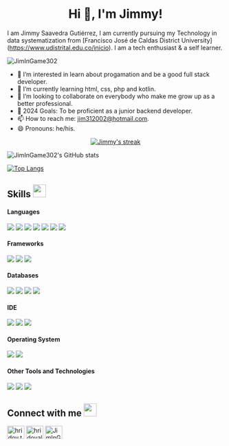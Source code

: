 <h1 align="center">Hi 👋, I'm Jimmy!</h1>

I am Jimmy Saavedra Gutiérrez, I am currently pursuing my Technology in data systematization from [Francisco José de Caldas District University] (https://www.udistrital.edu.co/inicio). I am a tech enthusiast & a self learner.

<p align="left"> <img src="https://komarev.com/ghpvc/?username=JimInGame302" alt="JimInGame302" /> </p>

- 👀 I’m interested in learn about progamation and be a good full stack developer.
- 🌱 I’m currently learning html, css, php and kotlin.
- 💞️ I’m looking to collaborate on everybody who make me grow up as a better professional.
- 🥅 2024 Goals: To be proficient as a junior backend developer.
- 📫 How to reach me: jim312002@hotmail.com.
- 😄 Pronouns: he/his.

<p align="center">
    <a href="https://github.com/JimInGame302/github-readme-streak-stats">
        <img title="🔥 Get streak stats for your profile at git.io/streak-stats" alt="Jimmy's streak" src="https://github-readme-streak-stats.herokuapp.com/?user=JimInGame302&theme=black-ice&hide_border=true&stroke=0000&background=060A0CD0"/>
    </a>
</p>

![JimInGame302's GitHub stats](https://github-readme-stats.vercel.app/api?username=JimInGame302&show_icons=true&count_private=true&theme=great-gatsby) </br>


[![Top Langs](https://github-readme-stats.vercel.app/api/top-langs/?username=JimInGame302&theme=great-gatsby&layout=compact)](https://github.com/JimInGame302)

## Skills <img src="https://media.giphy.com/media/iY8CRBdQXODJSCERIr/giphy.gif" width="30px">&nbsp; 

<h4> Languages </h4>
<span> 
  <img src="https://img.shields.io/badge/HTML5-E34F26?style=for-the-badge&logo=html5&logoColor=white">
  <img src="https://img.shields.io/badge/CSS3-1572B6?style=for-the-badge&logo=css3&logoColor=white">
  <img src="https://img.shields.io/badge/JavaScript-F7DF1E?style=for-the-badge&logo=javascript&logoColor=black">
  <img src="https://img.shields.io/badge/Java-ED8B00?style=for-the-badge&logo=java&logoColor=white">
  <img src="https://img.shields.io/badge/C%2B%2B-00599C?style=for-the-badge&logo=c%2B%2B&logoColor=white">
  <img src="https://img.shields.io/badge/Kotlin-7d2181?style=for-the-badge&logo=Kotlin&logoColor=white">
  <img src="https://img.shields.io/badge/PHP-777BB4?style=for-the-badge&logo=php&logoColor=white">
</span>

<h4> Frameworks </h4>
<span>
  <img src="https://img.shields.io/badge/Node.js-339933?style=for-the-badge&logo=nodedotjs&logoColor=white">
  <img src="https://img.shields.io/badge/Angular-8B0000?style=for-the-badge&logo=angular&logoColor=white">
  <img src="https://img.shields.io/badge/Laravel-FF2D20?style=for-the-badge&logo=laravel&logoColor=white">
</span>

<h4> Databases </h4>
<span>
  <img src="https://img.shields.io/badge/MySQL-00000F?style=for-the-badge&logo=mysql&logoColor=white">
  <img src="https://img.shields.io/badge/PostgreSQL-396C94?style=for-the-badge&logo=postgresql&logoColor=white">
    <img src="https://img.shields.io/badge/firebase-FFCC32?style=for-the-badge&logo=firebase&logoColor=white">
  <img src="https://img.shields.io/badge/MongoDB-4EA94B?style=for-the-badge&logo=mongodb&logoColor=white">
</span>

<h4> IDE </h4>
<span>
<img src="https://img.shields.io/badge/Android_Studio-3DDC84?style=for-the-badge&logo=android-studio&logoColor=white">
<img src="https://img.shields.io/badge/NetBeans-A4C73B?style=for-the-badge&logo=apache-netbeans-ide&logoColor=white">
<img src="https://img.shields.io/badge/Visual_Studio_Code-0078D4?style=for-the-badge&logo=visual%20studio%20code&logoColor=white">
</span>

<h4> Operating System </h4>
<span>
  <img src="https://img.shields.io/badge/Windows-0078D6?style=for-the-badge&logo=windows&logoColor=white">
  <img src="https://img.shields.io/badge/Android-3DDC84?style=for-the-badge&logo=android&logoColor=white">
</span>

<h4> Other Tools and Technologies </h4>
<span>
  <img src="https://img.shields.io/badge/Git-F05032?style=for-the-badge&logo=git&logoColor=white">
  <img src="https://img.shields.io/badge/Xampp-F37623?style=for-the-badge&logo=xampp&logoColor=white">
  <img src="https://img.shields.io/badge/json-5E5C5C?style=for-the-badge&logo=json&logoColor=white">
</span>

## Connect with me <img src="https://media.giphy.com/media/iY8CRBdQXODJSCERIr/giphy.gif" width="30px">
<a href="https://www.facebook.com/jimmy.saavedragutierrez.9/" target="blank"><img align="center" src="https://raw.githubusercontent.com/rahuldkjain/github-profile-readme-generator/master/src/images/icons/Social/facebook.svg" alt="hridoy.the.hazard10" height="30" width="40" /></a>
<a href="https://www.instagram.com/perrohptaxd/" target="blank"><img align="center" src="https://raw.githubusercontent.com/rahuldkjain/github-profile-readme-generator/master/src/images/icons/Social/instagram.svg" alt="hridoyalhazard" height="30" width="40" /></a>
<a href="https://github.com/JimInGame302" target="blank"><img align="center" src="https://raw.githubusercontent.com/rahuldkjain/github-profile-readme-generator/master/src/images/icons/Social/github.svg" alt="JimInGame302" height="30" width="40" /></a>
<br>












